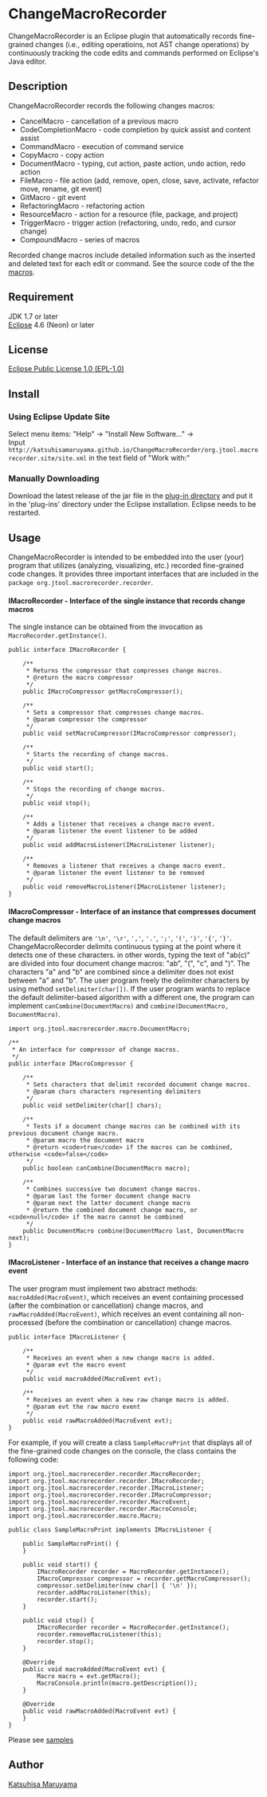 # ChangeMacroRecorder

ChangeMacroRecorder is an Eclipse plugin that automatically records fine-grained changes (i.e., editing operatioins, not AST change
operations) by continuously tracking the code edits and commands performed on Eclipse's Java editor. 

## Description

ChangeMacroRecorder records the following changes macros:  
* CancelMacro - cancellation of a previous macro  
* CodeCompletionMacro - code completion by quick assist and content assist  
* CommandMacro - execution of command service  
* CopyMacro - copy action  
* DocumentMacro - typing, cut action, paste action, undo action, redo action  
* FileMacro - file action (add, remove, open, close, save, activate, refactor move, rename, git event)  
* GitMacro - git event  
* RefactoringMacro - refactoring action  
* ResourceMacro - action for a resource (file, package, and project)  
* TriggerMacro - trigger action (refactoring, undo, redo, and cursor change)  
* CompoundMacro - series of macros  

Recorded change macros include detailed information such as the inserted and deleted text for each edit or command. See the source code of the the [macros](<https://github.com/katsuhisamaruyama/ChangeMacroRecorder/tree/master/org.jtool.macrorecorder/src/org/jtool/macrorecorder/macro>).

## Requirement

JDK 1.7 or later  
[Eclipse](https://www.eclipse.org/) 4.6 (Neon) or later 

## License

[Eclipse Public License 1.0 (EPL-1.0)](<https://opensource.org/licenses/eclipse-1.0.php>)

## Install

### Using Eclipse Update Site
Select menu items: "Help" -> "Install New Software..." ->  
Input `http://katsuhisamaruyama.github.io/ChangeMacroRecorder/org.jtool.macrorecorder.site/site.xml` in the text field of "Work with:"  

### Manually Downloading

Download the latest release of the jar file in the [plug-in directory](<https://github.com/katsuhisamaruyama/ChangeMacroRecorder/tree/master/org.jtool.macrorecorder.site/plugins>)
and put it in the 'plug-ins' directory under the Eclipse installation. Eclipse needs to be  restarted.

## Usage

ChangeMacroRecorder is intended to be embedded into the user (your) program that utilizes (analyzing, visualizing, etc.) recorded fine-grained code changes. It provides three important interfaces that are included in the `package org.jtool.macrorecorder.recorder`.

#### IMacroRecorder - Interface of the single instance that records change macros

The single instance can be obtained from the invocation as `MacroRecorder.getInstance()`. 

```
public interface IMacroRecorder {
    
    /**
     * Returns the compressor that compresses change macros.
     * @return the macro compressor
     */
    public IMacroCompressor getMacroCompressor();
    
    /**
     * Sets a compressor that compresses change macros.
     * @param compressor the compressor
     */
    public void setMacroCompressor(IMacroCompressor compressor);
    
    /**
     * Starts the recording of change macros.
     */
    public void start();
    
    /**
     * Stops the recording of change macros.
     */
    public void stop();
    
    /**
     * Adds a listener that receives a change macro event.
     * @param listener the event listener to be added
     */
    public void addMacroListener(IMacroListener listener);
    
    /**
     * Removes a listener that receives a change macro event.
     * @param listener the event listener to be removed
     */
    public void removeMacroListener(IMacroListener listener);
}
```

#### IMacroCompressor - Interface of an instance that compresses document change macros

The default delimiters are `'\n'`, `'\r'`, `','`, `'.'`, `';'`, `'('`, `')'`, `'{'`, `'}'`. ChangeMacroRecorder delimits continuous typing at the point where it detects one of these characters. in other words, typing the text of "ab(c)" are divided into four document change macros: "ab", "(", "c", and ")". The characters "a" and "b" are combined since a delimiter does not exist between "a" and "b". The user program freely the delimiter characters by using method `setDelimiter(char[])`. If the user program wants to replace the default delimiter-based algorithm with a different one, the program can implement `canCombine(DocumentMacro)` and `combine(DocumentMacro, DocumentMacro)`.

```
import org.jtool.macrorecorder.macro.DocumentMacro;

/**
 * An interface for compressor of change macros.
 */
public interface IMacroCompressor {
    
    /**
     * Sets characters that delimit recorded document change macros.
     * @param chars characters representing delimiters
     */
    public void setDelimiter(char[] chars);
    
    /**
     * Tests if a document change macros can be combined with its previous document change macro.
     * @param macro the document macro
     * @return <code>true</code> if the macros can be combined, otherwise <code>false</code>
     */
    public boolean canCombine(DocumentMacro macro);
    
    /**
     * Combines successive two document change macros.
     * @param last the former document change macro 
     * @param next the latter document change macro
     * @return the combined document change macro, or <code>null</code> if the macro cannot be combined
     */
    public DocumentMacro combine(DocumentMacro last, DocumentMacro next);
}
```

#### IMacroListener - Interface of an instance that receives a change macro event

The user program must implement two abstract methods: `macroAdded(MacroEvent)`, which receives an event containing processed (after the combination or cancellation) change macros, and `rawMacroAdded(MacroEvent)`, which receives an event containing all non-processed (before the combination or cancellation) change macros.

```
public interface IMacroListener {
    
    /**
     * Receives an event when a new change macro is added.
     * @param evt the macro event
     */
    public void macroAdded(MacroEvent evt);
    
    /**
     * Receives an event when a new raw change macro is added.
     * @param evt the raw macro event
     */
    public void rawMacroAdded(MacroEvent evt);
}
```

For example, if you will create a class `SampleMacroPrint` that displays all of the fine-grained code changes on the console, the class contains the following code:

```
import org.jtool.macrorecorder.recorder.MacroRecorder;
import org.jtool.macrorecorder.recorder.IMacroRecorder;
import org.jtool.macrorecorder.recorder.IMacroListener;
import org.jtool.macrorecorder.recorder.IMacroCompressor;
import org.jtool.macrorecorder.recorder.MacroEvent;
import org.jtool.macrorecorder.recorder.MacroConsole;
import org.jtool.macrorecorder.macro.Macro;

public class SampleMacroPrint implements IMacroListener {
    
    public SampleMacroPrint() {
    }
    
    public void start() {
        IMacroRecorder recorder = MacroRecorder.getInstance();
        IMacroCompressor compressor = recorder.getMacroCompressor();
        compressor.setDelimiter(new char[] { '\n' });
        recorder.addMacroListener(this);
        recorder.start();
    }
    
    public void stop() {
        IMacroRecorder recorder = MacroRecorder.getInstance();
        recorder.removeMacroListener(this);
        recorder.stop();
    }
    
    @Override
    public void macroAdded(MacroEvent evt) {
        Macro macro = evt.getMacro();
        MacroConsole.println(macro.getDescription());
    }
    
    @Override
    public void rawMacroAdded(MacroEvent evt) {
    }
}
```

Please see [samples](<https://github.com/katsuhisamaruyama/ChangeMacroRecorder/tree/master/org.jtool.macrorecorder.sample>)

## Author

[Katsuhisa Maruyama](http://www.fse.cs.ritsumei.ac.jp/~maru/index.html)
